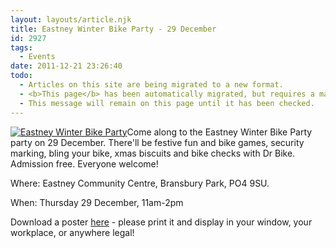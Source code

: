 ```yaml
---
layout: layouts/article.njk
title: Eastney Winter Bike Party - 29 December
id: 2927
tags:
  - Events
date: 2011-12-21 23:26:40
todo:
  - Articles on this site are being migrated to a new format.
  - <b>This page</b> has been automatically migrated, but requires a manual check-&amp;-tune to ensure the format and links all work as expected.
  - This message will remain on this page until it has been checked.
---
```


[![](http://www.pompeybug.co.uk/wp-content/uploads/2011/12/efab-poster-pdf-222x300.jpg "Eastney Winter Bike Party")](http://www.pompeybug.co.uk/wp-content/uploads/2011/12/efab-poster-pdf.jpg)Come along to the Eastney Winter Bike Party party on 29 December. There'll be festive fun and bike games, security marking, bling your bike, xmas biscuits and bike checks with Dr Bike. Admission free. Everyone welcome!

Where: Eastney Community Centre, Bransbury Park, PO4 9SU.

When: Thursday 29 December, 11am-2pm

Download a poster [here](http://www.pompeybug.co.uk/wp-content/uploads/2011/12/efab-poster-pdf.pdf) - please print it and display in your window, your workplace, or anywhere legal!